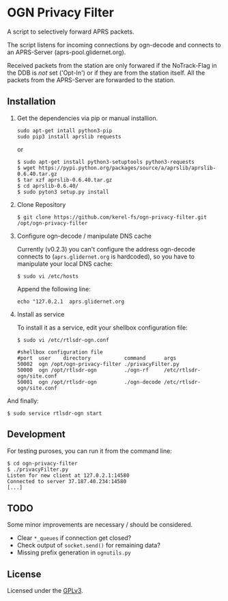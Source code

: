 # OGN Privacy Filter

A script to selectively forward APRS packets.

The script listens for incoming connections by ogn-decode
and connects to an APRS-Server (aprs-pool.glidernet.org).

Received packets from the station are only forwared if the
NoTrack-Flag in the DDB is _not_ set ('Opt-In') or if they
are from the station itself.
All the packets from the APRS-Server are forwarded to the station.


## Installation

1. Get the dependencies via pip or manual installion.

   ```
   sudo apt-get intall python3-pip
   sudo pip3 install aprslib requests
   ```
   or
   ```
   $ sudo apt-get install python3-setuptools python3-requests
   $ wget https://pypi.python.org/packages/source/a/aprslib/aprslib-0.6.40.tar.gz
   $ tar xzf aprslib-0.6.40.tar.gz
   $ cd aprslib-0.6.40/
   $ sudo pyton3 setup.py install
   ```

2. Clone Repository

   ```
   $ git clone https://github.com/kerel-fs/ogn-privacy-filter.git /opt/ogn-privacy-filter
   ```


3. Configure ogn-decode / manipulate DNS cache

   Currently (v0.2.3) you can't configure the address
   ogn-decode connects to (`aprs.glidernet.org` is hardcoded),
   so you have to manipulate your local DNS cache:
   ```
   $ sudo vi /etc/hosts
   ```

   Append the following line:
   ```
   echo "127.0.2.1	aprs.glidernet.org
   ```


4. Install as service

   To install it as a service, edit your shellbox configuration file:
   ```
   $ sudo vi /etc/rtlsdr-ogn.conf

   #shellbox configuration file
   #port  user    directory           command      args
   50002  ogn /opt/ogn-privacy-filter ./privacyFilter.py
   50000  ogn /opt/rtlsdr-ogn         ./ogn-rf     /etc/rtlsdr-ogn/site.conf
   50001  ogn /opt/rtlsdr-ogn         ./ogn-decode /etc/rtlsdr-ogn/site.conf
   ```

And finally:
```
$ sudo service rtlsdr-ogn start
```

## Development

For testing puroses, you can run it from the command line:
```
$ cd ogn-privacy-filter
$ ./privacyFilter.py
Listen for new client at 127.0.2.1:14580
Connected to server 37.187.40.234:14580
[...]
```



## TODO

Some minor improvements are necessary / should be considered.
- Clear `*_queues` if connection get closed?
- Check output of `socket.send()` for remaining data?
- Missing prefix generation in `ognutils.py`

## License

Licensed under the [GPLv3](LICENSE).

